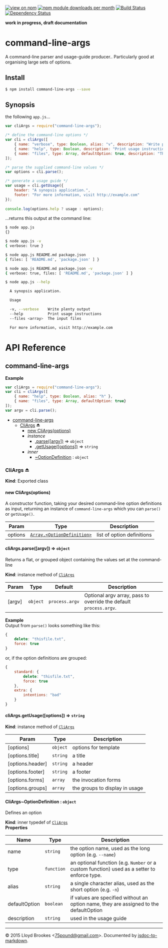 [![view on npm](http://img.shields.io/npm/v/command-line-args.svg)](https://www.npmjs.org/package/command-line-args)
[![npm module downloads per month](http://img.shields.io/npm/dm/command-line-args.svg)](https://www.npmjs.org/package/command-line-args)
[![Build Status](https://travis-ci.org/75lb/command-line-args.svg?branch=master)](https://travis-ci.org/75lb/command-line-args)
[![Dependency Status](https://david-dm.org/75lb/command-line-args.svg)](https://david-dm.org/75lb/command-line-args)

**work in progress, draft documentation**

# command-line-args
A command-line parser and usage-guide producer.. Particularly good at organising large sets of options. 

## Install
```sh
$ npm install command-line-args --save
```

## Synopsis
the following `app.js`...
```js
var cliArgs = require("command-line-args");

/* define the command-line options */
var cli = cliArgs([
    { name: "verbose", type: Boolean, alias: "v", description: "Write plenty output" },
    { name: "help", type: Boolean, description: "Print usage instructions" },
    { name: "files", type: Array, defaultOption: true, description: "The input files" }
]);

/* parse the supplied command-line values */
var options = cli.parse();

/* generate a usage guide */
var usage = cli.getUsage({
    header: "A synopsis application.",
    footer: "For more information, visit http://example.com"
});
    
console.log(options.help ? usage : options);
```
...returns this output at the command line:
```sh
$ node app.js
{}

$ node app.js -v
{ verbose: true }

$ node app.js README.md package.json
{ files: [ 'README.md', 'package.json' ] }

$ node app.js README.md package.json -v
{ verbose: true, files: [ 'README.md', 'package.json' ] }

$ node app.js --help

  A synopsis application.

  Usage

  -v, --verbose    Write plenty output
  --help           Print usage instructions
  --files <array>  The input files

  For more information, visit http://example.com

```

# API Reference
<a name="module_command-line-args"></a>
## command-line-args
**Example**  
```js
var cliArgs = require("command-line-args");
var cli = cliArgs([
    { name: "help", type: Boolean, alias: "h" },
    { name: "files", type: Array, defaultOption: true}
]);
var argv = cli.parse();
```

* [command-line-args](#module_command-line-args)
  * [CliArgs](#exp_module_command-line-args--CliArgs) ⏏
    * [new CliArgs(options)](#new_module_command-line-args--CliArgs_new)
    * _instance_
      * [.parse([argv])](#module_command-line-args--CliArgs#parse) ⇒ <code>object</code>
      * [.getUsage([options])](#module_command-line-args--CliArgs#getUsage) ⇒ <code>string</code>
    * _inner_
      * [~OptionDefinition](#module_command-line-args--CliArgs..OptionDefinition) : <code>object</code>

<a name="exp_module_command-line-args--CliArgs"></a>
### CliArgs ⏏
**Kind**: Exported class  
<a name="new_module_command-line-args--CliArgs_new"></a>
#### new CliArgs(options)
A constructor function, taking your desired command-line option definitions as input, returning an instance of `command-line-args` which you can `parse()` or `getUsage()`.


| Param | Type | Description |
| --- | --- | --- |
| options | <code>[Array.&lt;OptionDefinition&gt;](#module_command-line-args--CliArgs..OptionDefinition)</code> | list of option definitions |

<a name="module_command-line-args--CliArgs#parse"></a>
#### cliArgs.parse([argv]) ⇒ <code>object</code>
Returns a flat, or grouped object containing the values set at the command-line

**Kind**: instance method of <code>[CliArgs](#exp_module_command-line-args--CliArgs)</code>  

| Param | Type | Default | Description |
| --- | --- | --- | --- |
| [argv] | <code>object</code> | <code>process.argv</code> | Optional argv array, pass to override the default `process.argv`. |

**Example**  
Output from `parse()` looks something like this:
```js
{
    delete: "thisfile.txt",
    force: true
}
```

or, if the option definitions are grouped:
```js
{
    standard: {
        delete: "thisfile.txt",
        force: true
    },
    extra: {
        intentions: "bad"
    }
}
```
<a name="module_command-line-args--CliArgs#getUsage"></a>
#### cliArgs.getUsage([options]) ⇒ <code>string</code>
**Kind**: instance method of <code>[CliArgs](#exp_module_command-line-args--CliArgs)</code>  

| Param | Type | Description |
| --- | --- | --- |
| [options] | <code>object</code> | options for template |
| [options.title] | <code>string</code> | a title |
| [options.header] | <code>string</code> | a header |
| [options.footer] | <code>string</code> | a footer |
| [options.forms] | <code>array</code> | the invocation forms |
| [options.groups] | <code>array</code> | the groups to display in usage |

<a name="module_command-line-args--CliArgs..OptionDefinition"></a>
#### CliArgs~OptionDefinition : <code>object</code>
Defines an option

**Kind**: inner typedef of <code>[CliArgs](#exp_module_command-line-args--CliArgs)</code>  
**Properties**

| Name | Type | Description |
| --- | --- | --- |
| name | <code>string</code> | the option name, used as the long option (e.g. `--name`) |
| type | <code>function</code> | an optional function (e.g. `Number` or a custom function) used as a setter to enforce type. |
| alias | <code>string</code> | a single character alias, used as the short option (e.g. `-n`) |
| defaultOption | <code>boolean</code> | if values are specified without an option name, they are assigned to the defaultOption |
| description | <code>string</code> | used in the usage guide |


* * *

&copy; 2015 Lloyd Brookes \<75pound@gmail.com\>. Documented by [jsdoc-to-markdown](https://github.com/75lb/jsdoc-to-markdown).
